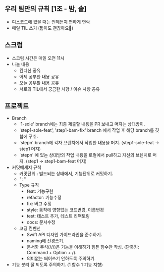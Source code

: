 ## **우리 팀만의 규칙 [1조 - 밤, 솔]**

- 디스코드에 있을 때는 언제든지 편하게 연락
- 매일 TIL 쓰기 (짧아도 괜찮아요🙂)

## **스크럼**

- 스크럼 시간은 매일 오전 11시
- 나눌 내용
    - 컨디션 공유
    - 어제 공부한 내용 공유
    - 오늘 공부할 내용 공유
    - 서로의 TIL에서 궁금한 사항 / 이슈 사항 공유

## **프로젝트**

- Branch
    - '1-sole' branch에는 최종 제출할 내용을 PR 보내고 머지는 상대방이.
    - 'step1-sole-feat', 'step1-bam-fix' branch 에서 작업 후 해당 branch를 깃헙에 푸쉬.
    - 'stepn' branch에 각자 브렌치에서 작업한 내용을 머지. (step1-sole-feat -> step1 머지)
    - 'stepn' 에 있는 상대방의 작업 내용을 로컬에서 pull하고 자신의 브렌치로 머지. (step1 -> step1-bam-feat 머지)
- 커밋메세지 규칙
    - 커밋단위 :  빌드되는 상태에서, 기능단위로 커밋하기.
    - "<Type>: <Contents>"
    - Type 규칙
        - feat: 기능구현
        - refactor: 기능수정
        - fix: 버그 수정
        - style: 동작에 영향없는 코드변경, 이름변경
        - test: 테스트 추가, 테스트 리팩토링
        - docs: 문서수정
    - 코딩 컨벤션
        - Swift API 디자인 가이드라인을 준수하기.
        - naming에 신경쓰기.
        - 문서화 주석(///)은 기능을 이해하기 힘든 함수만 작성. (단축키: Command + Option + /).
        - 의미없는 띄어쓰기 안하도록 주의하기.
- 기능 분리 잘 되도록 주의하기. (1 함수 1 기능 지향)
